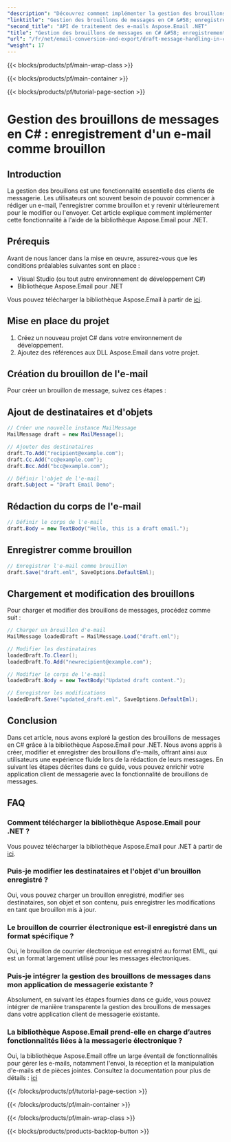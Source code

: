 ```yaml
---
"description": "Découvrez comment implémenter la gestion des brouillons d'e-mails en C# avec Aspose.Email pour .NET. Créez, modifiez et enregistrez vos brouillons en toute simplicité."
"linktitle": "Gestion des brouillons de messages en C# &#58; enregistrement d'un e-mail comme brouillon"
"second_title": "API de traitement des e-mails Aspose.Email .NET"
"title": "Gestion des brouillons de messages en C# &#58; enregistrement d'un e-mail comme brouillon"
"url": "/fr/net/email-conversion-and-export/draft-message-handling-in-csharp-saving-email-as-draft/"
"weight": 17
---
```


{{< blocks/products/pf/main-wrap-class >}}

{{< blocks/products/pf/main-container >}}

{{< blocks/products/pf/tutorial-page-section >}}

# Gestion des brouillons de messages en C# : enregistrement d'un e-mail comme brouillon


## Introduction

La gestion des brouillons est une fonctionnalité essentielle des clients de messagerie. Les utilisateurs ont souvent besoin de pouvoir commencer à rédiger un e-mail, l'enregistrer comme brouillon et y revenir ultérieurement pour le modifier ou l'envoyer. Cet article explique comment implémenter cette fonctionnalité à l'aide de la bibliothèque Aspose.Email pour .NET.

## Prérequis

Avant de nous lancer dans la mise en œuvre, assurez-vous que les conditions préalables suivantes sont en place :

- Visual Studio (ou tout autre environnement de développement C#)
- Bibliothèque Aspose.Email pour .NET

Vous pouvez télécharger la bibliothèque Aspose.Email à partir de [ici](https://releases.aspose.com/email/net).

## Mise en place du projet

1. Créez un nouveau projet C# dans votre environnement de développement.
2. Ajoutez des références aux DLL Aspose.Email dans votre projet.

## Création du brouillon de l'e-mail

Pour créer un brouillon de message, suivez ces étapes :

## Ajout de destinataires et d'objets

```csharp
// Créer une nouvelle instance MailMessage
MailMessage draft = new MailMessage();

// Ajouter des destinataires
draft.To.Add("recipient@example.com");
draft.Cc.Add("cc@example.com");
draft.Bcc.Add("bcc@example.com");

// Définir l'objet de l'e-mail
draft.Subject = "Draft Email Demo";
```

## Rédaction du corps de l'e-mail

```csharp
// Définir le corps de l'e-mail
draft.Body = new TextBody("Hello, this is a draft email.");
```

## Enregistrer comme brouillon

```csharp
// Enregistrer l'e-mail comme brouillon
draft.Save("draft.eml", SaveOptions.DefaultEml);
```

## Chargement et modification des brouillons

Pour charger et modifier des brouillons de messages, procédez comme suit :

```csharp
// Charger un brouillon d'e-mail
MailMessage loadedDraft = MailMessage.Load("draft.eml");

// Modifier les destinataires
loadedDraft.To.Clear();
loadedDraft.To.Add("newrecipient@example.com");

// Modifier le corps de l'e-mail
loadedDraft.Body = new TextBody("Updated draft content.");

// Enregistrer les modifications
loadedDraft.Save("updated_draft.eml", SaveOptions.DefaultEml);
```

## Conclusion

Dans cet article, nous avons exploré la gestion des brouillons de messages en C# grâce à la bibliothèque Aspose.Email pour .NET. Nous avons appris à créer, modifier et enregistrer des brouillons d'e-mails, offrant ainsi aux utilisateurs une expérience fluide lors de la rédaction de leurs messages. En suivant les étapes décrites dans ce guide, vous pouvez enrichir votre application client de messagerie avec la fonctionnalité de brouillons de messages.

## FAQ

### Comment télécharger la bibliothèque Aspose.Email pour .NET ?

Vous pouvez télécharger la bibliothèque Aspose.Email pour .NET à partir de [ici](https://releases.aspose.com/email/net).

### Puis-je modifier les destinataires et l'objet d'un brouillon enregistré ?

Oui, vous pouvez charger un brouillon enregistré, modifier ses destinataires, son objet et son contenu, puis enregistrer les modifications en tant que brouillon mis à jour.

### Le brouillon de courrier électronique est-il enregistré dans un format spécifique ?

Oui, le brouillon de courrier électronique est enregistré au format EML, qui est un format largement utilisé pour les messages électroniques.

### Puis-je intégrer la gestion des brouillons de messages dans mon application de messagerie existante ?

Absolument, en suivant les étapes fournies dans ce guide, vous pouvez intégrer de manière transparente la gestion des brouillons de messages dans votre application client de messagerie existante.

### La bibliothèque Aspose.Email prend-elle en charge d’autres fonctionnalités liées à la messagerie électronique ?

Oui, la bibliothèque Aspose.Email offre un large éventail de fonctionnalités pour gérer les e-mails, notamment l'envoi, la réception et la manipulation d'e-mails et de pièces jointes. Consultez la documentation pour plus de détails : [ici](https://reference.aspose.com)

{{< /blocks/products/pf/tutorial-page-section >}}

{{< /blocks/products/pf/main-container >}}

{{< /blocks/products/pf/main-wrap-class >}}

{{< blocks/products/products-backtop-button >}}